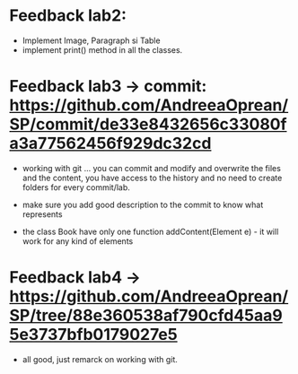 # Feedback lab2:
- Implement Image, Paragraph si Table
- implement print() method in all the classes.

# Feedback lab3 -> commit: https://github.com/AndreeaOprean/SP/commit/de33e8432656c33080fa3a77562456f929dc32cd

- working with git ... you can commit and modify and overwrite the files and the content, you have access to the history and no need to create folders for every commit/lab.
- make sure you add good description to the commit to know what represents


- the class Book have only one function addContent(Element e) - it will work for any kind of elements

# Feedback lab4 -> https://github.com/AndreeaOprean/SP/tree/88e360538af790cfd45aa95e3737bfb0179027e5

- all good, just remarck on working with git. 
